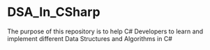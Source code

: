 # DSA_In_CSharp

The purpose of this repository is to help C# Developers to learn and implement different Data Structures and Algorithms in C#
